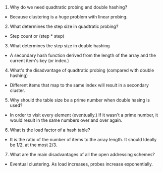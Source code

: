 1) Why do we need quadtratic probing and double hashing?
- Because clustering is a huge problem with linear probing.
2) What determines the step size in quadtratic probing?
- Step count or (step * step)
3) What determines the step size in double hashing
- A secondary hash function derived from the length of the array and the current item's key (or index.)
4) What's the disadvantage of quadtratic probing (compared with double hashing)
- Different items that map to the same index will result in a secondary cluster.
5) Why should the table size be a prime number when double hasing is used?
- In order to visit every element (eventually.) If it wasn't a prime number, it would result in the same numbers over and over again.
6) What is the load factor of a hash table?
- It is the ratio of the number of items to the array length. It should Ideally be 1/2, at the most 2/3.
7) What are the main disadvantages of all the open addressing schemes?
- Eventual clustering. As load increases, probes increase exponentially.
